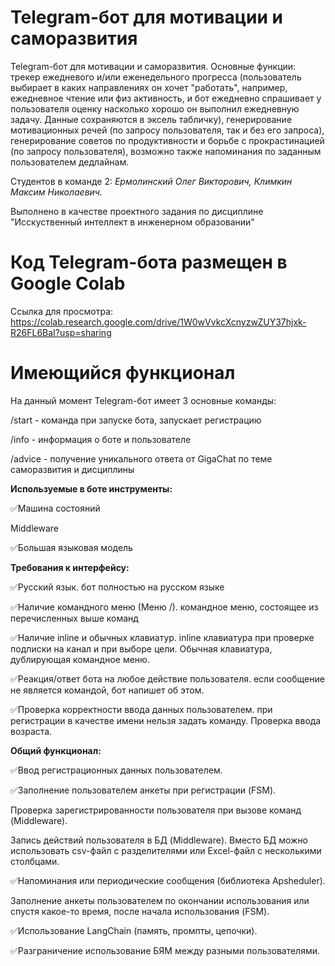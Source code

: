 # Telegram-бот для мотивации и саморазвития
Telegram-бот для мотивации и саморазвития. Основные функции: трекер ежедневого и/или еженедельного прогресса (пользователь выбирает в каких направлениях он хочет "работать", например, ежедневное чтение или физ активность, и бот ежедневно спрашивает у пользователя оценку насколько хорошо он выполнил ежедневную задачу. Данные сохраняются в эксель табличку), генерирование мотивационных речей (по запросу пользователя, так и без его запроса), генерирование советов по продуктивности и борьбе с прокрастинацией (по запросу пользователя), возможно также напоминания по заданным пользователем дедлайнам.

Студентов в команде 2: *Ермолинский Олег Викторович, Климкин Максим Николаевич.*

Выполнено в качестве проектного задания по дисциплине "Исскуственный интеллект в инженерном образовании"



# Код Telegram-бота размещен в Google Colab
Ссылка для просмотра: https://colab.research.google.com/drive/1W0wVvkcXcnyzwZUY37hjxk-R26FL6BaI?usp=sharing



# Имеющийся функционал

На данный момент Telegram-бот имеет 3 основные команды: 

/start - команда при запуске бота, запускает регистрацию 

/info - информация о боте и пользователе

/advice - получение уникального ответа от GigaChat по теме саморазвития и дисциплины



**Используемые в боте инструменты:**

✅Машина состояний

Middleware

✅Большая языковая модель



**Требования к интерфейсу:**

✅Русский язык. 
бот полностью на русском языке

✅Наличие командного меню (Меню /). 
командное меню, состоящее из перечисленных выше команд

✅Наличие inline и обычных клавиатур.
inline клавиатура при проверке подписки на канал и при выборе цели. Обычная клавиатура, дублирующая командное меню.

✅Реакция/ответ бота на любое действие пользователя.
если сообщение не является командой, бот напишет об этом.

✅Проверка корректности ввода данных пользователем.
при регистрации в качестве имени нельзя задать команду. Проверка ввода возраста.



**Общий функционал:**

✅Ввод регистрационных данных пользователем.

✅Заполнение пользователем анкеты при регистрации (FSM).

Проверка зарегистрированности пользователя при вызове команд (Middleware).

Запись действий пользователя в БД (Middleware). Вместо БД можно использовать csv-файл с разделителями или Excel-файл с несколькими столбцами.

✅Напоминания или периодические сообщения (библиотека Apsheduler).

Заполнение анкеты пользователем по окончании использования или спустя какое-то время, после начала использования (FSM).

✅Использование LangChain (память, промпты, цепочки).

✅Разграничение использование БЯМ между разными пользователями.

